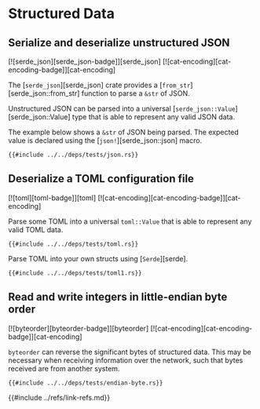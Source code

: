 # Structured Data

## Serialize and deserialize unstructured JSON

[![serde_json][serde_json-badge]][serde_json]  [![cat-encoding][cat-encoding-badge]][cat-encoding]

The [`serde_json`][serde_json] crate provides a [`from_str`][serde_json::from_str] function to parse a `&str` of JSON.

Unstructured JSON can be parsed into a universal [`serde_json::Value`][serde_json::Value] type that is able to represent any valid JSON data.

The example below shows a `&str` of JSON being parsed. The expected value is declared using the [`json!`][serde_json::json] macro.

```rust,editable
{{#include ../../deps/tests/json.rs}}
```

## Deserialize a TOML configuration file

[![toml][toml-badge]][toml]  [![cat-encoding][cat-encoding-badge]][cat-encoding]

Parse some TOML into a universal `toml::Value` that is able to represent any valid TOML data.

```rust,editable
{{#include ../../deps/tests/toml.rs}}
```

Parse TOML into your own structs using [`Serde`][serde].

```rust,editable
{{#include ../../deps/tests/toml1.rs}}
```

## Read and write integers in little-endian byte order

[![byteorder][byteorder-badge]][byteorder]  [![cat-encoding][cat-encoding-badge]][cat-encoding]

`byteorder` can reverse the significant bytes of structured data. This may be necessary when receiving information over the network, such that bytes received are from another system.

```rust,editable
{{#include ../../deps/tests/endian-byte.rs}}
```

{{#include ../refs/link-refs.md}}
